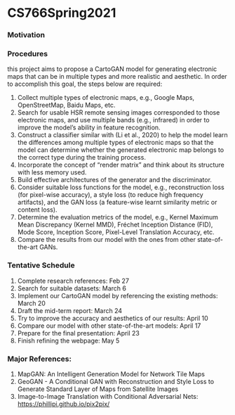 # CS766Spring2021

### Motivation

### Procedures
this project aims to propose a CartoGAN model for generating electronic maps that can be in multiple types and more realistic and aesthetic. In order to accomplish this goal, the steps below are required: 
1.	Collect multiple types of electronic maps, e.g., Google Maps, OpenStreetMap, Baidu Maps, etc. 
2.	Search for usable HSR remote sensing images corresponded to those electronic maps, and use multiple bands (e.g., infrared) in order to improve the model’s ability in feature recognition. 
3.	Construct a classifier similar with (Li et al., 2020) to help the model learn the differences among multiple types of electronic maps so that the model can determine whether the generated electronic map belongs to the correct type during the training process.
4.	Incorporate the concept of “render matrix” and think about its structure with less memory used. 
5.	Build effective architectures of the generator and the discriminator. 
6.	Consider suitable loss functions for the model, e.g., reconstruction loss (for pixel-wise accuracy), a style loss (to reduce high frequency artifacts), and the GAN loss (a feature-wise learnt similarity metric or content loss). 
7.	Determine the evaluation metrics of the model, e.g., Kernel Maximum Mean Discrepancy (Kernel MMD), Fréchet Inception Distance (FID), Mode Score, Inception Score, Pixel-Level Translation Accuracy, etc.
8.	Compare the results from our model with the ones from other state-of-the-art GANs.  

### Tentative Schedule 
1. Complete research references: Feb 27
2. Search for suitable datasets: March 6
3. Implement our CartoGAN model by referencing the existing methods: March 20
4. Draft the mid-term report: March 24
5. Try to improve the accuracy and aesthetics of our results: April 10
6. Compare our model with other state-of-the-art models: April 17
7. Prepare for the final presentation: April 23
8. Finish refining the webpage: May 5

### Major References:
1. MapGAN: An Intelligent Generation Model for Network Tile Maps
2. GeoGAN - A Conditional GAN with Reconstruction and Style Loss to Generate Standard Layer of Maps from Satellite Images
3. Image-to-Image Translation with Conditional Adversarial Nets: https://phillipi.github.io/pix2pix/
